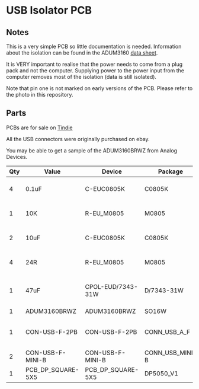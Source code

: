 USB Isolator PCB
================


Notes
-----

This is a very simple PCB so little documentation is needed.  Information
about the isolation can be found in the ADUM3160 [data sheet](http://www.analog.com/en/interface-isolation/digital-isolators/adum3160/products/product.html).

It is VERY important to realise that the power needs to come from a plug
pack and not the computer.  Supplying power to the power input from the
computer removes most of the isolation (data is still isolated).

Note that pin one is not marked on early versions of the PCB. Please refer
to the photo in this repository.

Parts
-----

PCBs are for sale on [Tindie](https://www.tindie.com/products/TomKeddie/usb-isolator-pcb-only/)

All the USB connectors were originally purchased on ebay.

You may be able to get a sample of the ADUM3160BRWZ from Analog Devices.

| Qty | Value | Device | Package | Parts | Description | 
| --- | ----- | ------ | ------- | ----- | ----------- | 
| 4 | 0.1uF | C-EUC0805K | C0805K | C2, C3, C4, C5 | CAPACITOR, European symbol | 
| 1 | 10K | R-EU_M0805 | M0805 | R5 | RESISTOR, European symbol | 
| 2 | 10uF | C-EUC0805K | C0805K | C1, C6 | CAPACITOR, European symbol | 
| 4 | 24R | R-EU_M0805 | M0805 | R1, R2, R3, R4 | RESISTOR, European symbol | 
| 1 | 47uF | CPOL-EUD/7343-31W | D/7343-31W | C7 | POLARIZED CAPACITOR, European symbol | 
| 1 | ADUM3160BRWZ | ADUM3160BRWZ | SO16W | IC1 |  | 
| 1 | CON-USB-F-2PB | CON-USB-F-2PB | CONN_USB_A_F | USBOUT | USB Female connector with 2 body pins | 
| 2 | CON-USB-F-MINI-B | CON-USB-F-MINI-B | CONN_USB_MINI-B | POWER, USBIN | USB Female connector | 
| 1 | PCB_DP_SQUARE-5X5 | PCB_DP_SQUARE-5X5 | DP5050_V1 | USB-ISOLATOR | USb Isolator PCB |
